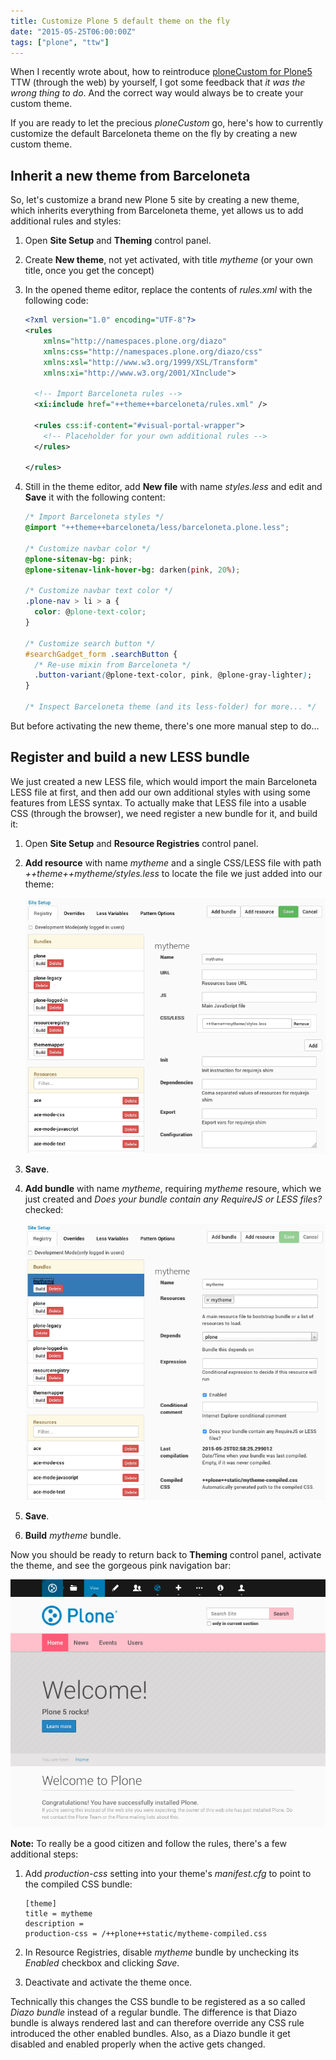 ```yaml
---
title: Customize Plone 5 default theme on the fly
date: "2015-05-25T06:00:00Z"
tags: ["plone", "ttw"]
---
```


When I recently wrote about, how to reintroduce [ploneCustom for
Plone5](http://datakurre.pandala.org/2015/05/plonecustom-for-plone-5.html)
TTW (through the web) by yourself, I got some feedback that *it was the
wrong thing to do*. And the correct way would always be to create your
custom theme.

If you are ready to let the precious *ploneCustom* go, here\'s how to
currently customize the default Barceloneta theme on the fly by creating
a new custom theme.

Inherit a new theme from Barceloneta
------------------------------------

So, let\'s customize a brand new Plone 5 site by creating a new theme,
which inherits everything from Barceloneta theme, yet allows us to add
additional rules and styles:

1.  Open **Site Setup** and **Theming** control panel.

2.  Create **New theme**, not yet activated, with title *mytheme* (or
    your own title, once you get the concept)

3.  In the opened theme editor, replace the contents of *rules.xml* with
    the following code:

    ```xml
    <?xml version="1.0" encoding="UTF-8"?>
    <rules
        xmlns="http://namespaces.plone.org/diazo"
        xmlns:css="http://namespaces.plone.org/diazo/css"
        xmlns:xsl="http://www.w3.org/1999/XSL/Transform"
        xmlns:xi="http://www.w3.org/2001/XInclude">

      <!-- Import Barceloneta rules -->
      <xi:include href="++theme++barceloneta/rules.xml" />

      <rules css:if-content="#visual-portal-wrapper">
        <!-- Placeholder for your own additional rules -->
      </rules>

    </rules>
    ```

4.  Still in the theme editor, add **New file** with name *styles.less*
    and edit and **Save** it with the following content:

    ```css
    /* Import Barceloneta styles */
    @import "++theme++barceloneta/less/barceloneta.plone.less";

    /* Customize navbar color */
    @plone-sitenav-bg: pink;
    @plone-sitenav-link-hover-bg: darken(pink, 20%);

    /* Customize navbar text color */
    .plone-nav > li > a {
      color: @plone-text-color;
    }

    /* Customize search button */
    #searchGadget_form .searchButton {
      /* Re-use mixin from Barceloneta */
      .button-variant(@plone-text-color, pink, @plone-gray-lighter);
    }

    /* Inspect Barceloneta theme (and its less-folder) for more... */
    ```

But before activating the new theme, there\'s one more manual step to
do\...

Register and build a new LESS bundle
------------------------------------

We just created a new LESS file, which would import the main Barceloneta
LESS file at first, and then add our own additional styles with using
some features from LESS syntax. To actually make that LESS file into a
usable CSS (through the browser), we need register a new bundle for it,
and build it:

1.  Open **Site Setup** and **Resource Registries** control panel.

2.  **Add resource** with name *mytheme* and a single CSS/LESS file with
    path *++theme++mytheme/styles.less* to locate the file we just added
    into our theme:

    ![image](resource.png)

3.  **Save**.

4.  **Add bundle** with name *mytheme*, requiring *mytheme* resoure,
    which we just created and *Does your bundle contain any RequireJS or
    LESS files?* checked:

    ![image](bundle.png)

5.  **Save**.

6.  **Build** *mytheme* bundle.

Now you should be ready to return back to **Theming** control panel,
activate the theme, and see the gorgeous pink navigation bar:

![image](result.png)

**Note:** To really be a good citizen and follow the rules, there\'s a
few additional steps:

1.  Add *production-css* setting into your theme\'s *manifest.cfg* to
    point to the compiled CSS bundle:

    ```properties
    [theme]
    title = mytheme
    description = 
    production-css = /++plone++static/mytheme-compiled.css
    ```

2.  In Resource Registries, disable *mytheme* bundle by unchecking its
    *Enabled* checkbox and clicking *Save*.

3.  Deactivate and activate the theme once.

Technically this changes the CSS bundle to be registered as a so called
*Diazo bundle* instead of a regular bundle. The difference is that Diazo
bundle is always rendered last and can therefore override any CSS rule
introduced the other enabled bundles. Also, as a Diazo bundle it get
disabled and enabled properly when the active gets changed.
